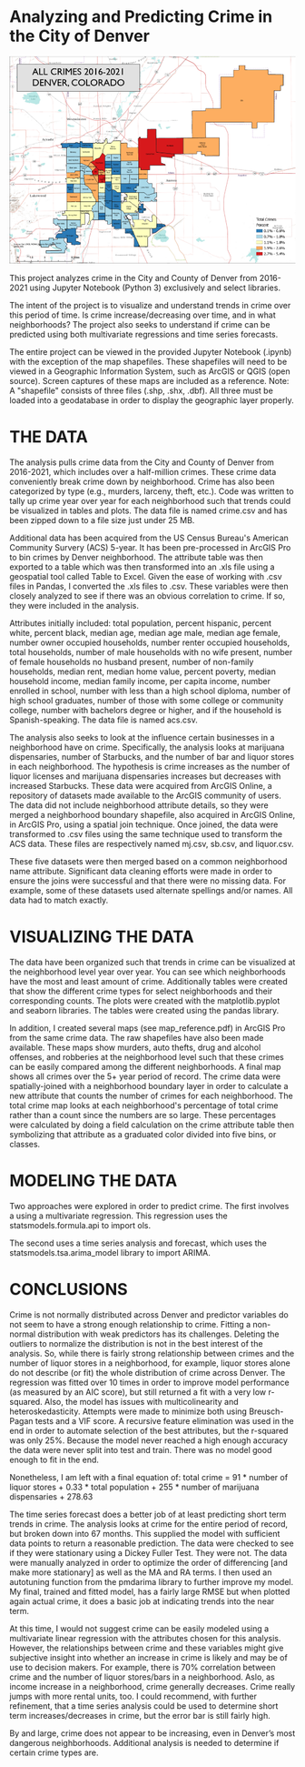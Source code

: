 # Analyzing and Predicting Crime in the City of Denver

![alt text](https://github.com/sunnysidedenver/regis_msds_practicum1/blob/main/denver_allcrimes.png?raw=true)

This project analyzes crime in the City and County of Denver from 2016-2021 using Jupyter Notebook (Python 3) exclusively and select libraries.

The intent of the project is to visualize and understand trends in crime over this period of time. Is crime increase/decreasing over time, and in what neighborhoods? The project also seeks to understand if crime can be predicted using both multivariate regressions and time series forecasts.

The entire project can be viewed in the provided Jupyter Notebook (.ipynb) with the exception of the map shapefiles. These shapefiles will need to be viewed in a Geographic Information System, such as ArcGIS or QGIS (open source). Screen captures of these maps are included as a reference. Note: A "shapefile" consists of three files (.shp, .shx, .dbf). All three must be loaded into a geodatabase in order to display the geographic layer properly.

# THE DATA

The analysis pulls crime data from the City and County of Denver from 2016-2021, which includes over a half-million crimes. These crime data conveniently break crime down by neighborhood. Crime has also been categorized by type (e.g., murders, larceny, theft, etc.). Code was written to tally up crime year over year for each neighborhood such that trends could be visualized in tables and plots. The data file is named crime.csv and has been zipped down to a file size just under 25 MB.

Additional data has been acquired from the US Census Bureau's American Community Survery (ACS) 5-year. It has been pre-processed in ArcGIS Pro to bin crimes by Denver neighborhood. The attribute table was then exported to a table which was then transformed into an .xls file using a geospatial tool called Table to Excel. Given the ease of working with .csv files in Pandas, I converted the .xls files to .csv. These variables were then closely analyzed to see if there was an obvious correlation to crime. If so, they were included in the analysis. 

Attributes initially included: total population, percent hispanic, percent white, percent black, median age, median age male, median age female, number owner occupied households, number renter occupied households, total households, number of male households with no wife present, number of female households no husband present, number of non-family households, median rent, median home value, percent poverty, median household income, median family income, per capita income, number enrolled in school, number with less than a high school diploma, number of high school graduates, number of those with some college or community college, number with bachelors degree or higher, and if the household is Spanish-speaking. The data file is named acs.csv.

The analysis also seeks to look at the influence certain businesses in a neighborhood have on crime. Specifically, the analysis looks at marijuana dispensaries, number of Starbucks, and the number of bar and liquor stores in each neighborhood. The hypothesis is crime increases as the number of liquor licenses and marijuana dispensaries increases but decreases with increased Starbucks. These data were acquired from ArcGIS Online, a repository of datasets made available to the ArcGIS community of users. The data did not include neighborhood attribute details, so they were merged a neighborhood boundary shapefile, also acquired in ArcGIS Online, in ArcGIS Pro, using a spatial join technique. Once joined, the data were transformed to .csv files using the same technique used to transform the ACS data. These files are respectively named mj.csv, sb.csv, and liquor.csv.

These five datasets were then merged based on a common neighborhood name attribute. Significant data cleaning efforts were made in order to ensure the joins were successful and that there were no missing data. For example, some of these datasets used alternate spellings and/or names. All data had to match exactly.

# VISUALIZING THE DATA

The data have been organized such that trends in crime can be visualized at the neighborhood level year over year. You can see which neighborhoods have the most and least amount of crime. Additionally tables were created that show the different crime types for select neighborhoods and their corresponding counts. The plots were created with the matplotlib.pyplot and seaborn libraries. The tables were created using the pandas library. 

In addition, I created several maps (see map_reference.pdf) in ArcGIS Pro from the same crime data. The raw shapefiles have also been made available. These maps show murders, auto thefts, drug and alcohol offenses, and robberies at the neighborhood level such that these crimes can be easily compared among the different neighborhoods. A final map shows all crimes over the 5+ year period of record. The crime data were spatially-joined with a neighborhood boundary layer in order to calculate a new attribute that counts the number of crimes for each neighborhood. The total crime map looks at each neighborhood's percentage of total crime rather than a count since the numbers are so large. These percentages were calculated by doing a field calculation on the crime attribute table then symbolizing that attribute as a graduated color divided into five bins, or classes. 

# MODELING THE DATA

Two approaches were explored in order to predict crime. The first involves a using a multivariate regression. This regression uses the statsmodels.formula.api to import ols. 

The second uses a time series analysis and forecast, which uses the statsmodels.tsa.arima_model library to import ARIMA.

# CONCLUSIONS

Crime is not normally distributed across Denver and predictor variables do not seem to have a strong enough relationship to crime. Fitting a non-normal distribution with weak predictors has its challenges. Deleting the outliers to normalize the distribution is not in the best interest of the analysis. So, while there is fairly strong relationship between crimes and the number of liquor stores in a neighborhood, for example, liquor stores alone do not describe (or fit) the whole distribution of crime across Denver. The regression was fitted over 10 times in order to improve model performance (as measured by an AIC score), but still returned a fit with a very low r-squared. Also, the model has issues with multicolinearity and heteroskedasticity. Attempts were made to minimize both using Breusch-Pagan tests and a VIF score. A recursive feature elimination was used in the end in order to automate selection of the best attributes, but the r-squared was only 25%. Because the model never reached a high enough accuracy the data were never split into test and train. There was no model good enough to fit in the end. 

Nonetheless, I am left with a final equation of: total crime = 91 * number of liquor stores + 0.33 * total population + 255 * number of marijuana dispensaries + 278.63

The time series forecast does a better job of at least predicting short term trends in crime. The analysis looks at crime for the entire period of record, but broken down into 67 months. This supplied the model with sufficient data points to return a reasonable prediction. The data were checked to see if they were stationary using a Dickey Fuller Test. They were not. The data were manually analyzed in order to optimize the order of differencing [and make more stationary] as well as the MA and RA terms.  I then used an autotuning function from the pmdarima library to further improve my model. My final, trained and fitted model, has a fairly large RMSE but when plotted again actual crime, it does a basic job at indicating trends into the near term.

At this time, I would not suggest crime can be easily modeled using a multivariate linear regression with the attributes chosen for this analysis. However, the relationships between crime and these variables might give subjective insight into whether an increase in crime is likely and may be of use to decision makers. For example, there is 70% correlation between crime and the number of liquor stores/bars in a neighborhood. Aslo, as income increase in a neighborhood, crime generally decreases. Crime really jumps with more rental units, too. I could recommend, with further refinement, that a time series analysis could be used to determine short term increases/decreases in crime, but the error bar is still fairly high.

By and large, crime does not appear to be increasing, even in Denver’s most dangerous neighborhoods. Additional analysis is needed to determine if certain crime types are.



